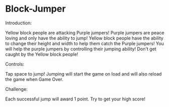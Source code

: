 # Block-Jumper

Introduction:

Yellow block people are attacking Purple jumpers! Purple jumpers are peace loving and only have the ability to jump! Yellow block people have the ability to change their height and width to help them catch the Purple jumpers! You will help the purple jumpers by controlling their jumping ability! Don't get caught by the Yellow block people!



Controls:

Tap space to jump!
Jumping will start the game on load and will also reload the game when Game Over.



Challenge:

Each successful jump will award 1 point. Try to get your high score!
